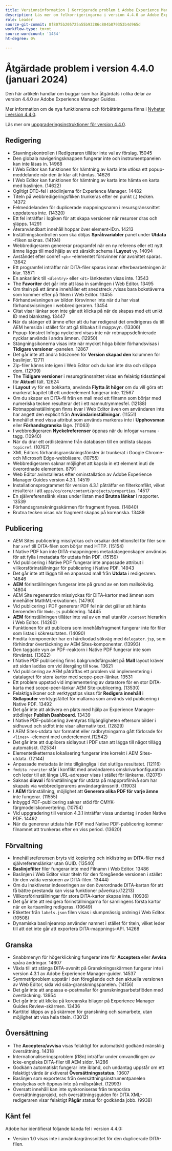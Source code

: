 ```yaml
---
title: Versionsinformation | Korrigerade problem i Adobe Experience Manager Guides 4.4.0
description: Läs mer om felkorrigeringarna i version 4.4.0 av Adobe Experience Manager Guides
role: Leader
source-git-commit: 8f8075b205725a55b93286c804b879353b4d965d
workflow-type: tm+mt
source-wordcount: '1434'
ht-degree: 0%

---
```


# Åtgärdade problem i version 4.4.0 (januari 2024)


Den här artikeln handlar om buggar som har åtgärdats i olika delar av version 4.4.0 av Adobe Experience Manager Guides.

Mer information om de nya funktionerna och förbättringarna finns i [Nyheter i version 4.4.0](./whats-new-4-4.md).

Läs mer om [uppgraderingsinstruktioner för version 4.4.0](../release-info/upgrade-instructions-4-4.md).


## Redigering

- Stavningskontrollen i Redigeraren tillåter inte val av förslag. 15045
- Den globala navigeringsknappen fungerar inte och instrumentpanelen kan inte läsas in. 14968
- I Web Editor kan funktionen för hämtning av karta inte utlösa ett popup-meddelande när den är klar att hämtas. 14626
- I Web Editor kan funktionen för hämtning av karta inte hämta en karta med baslinjen. (14622)
- Ogiltigt DTD-fel i stödlinjerna för Experience Manager. 14482
- Titeln på webbredigeringsfliken trunkeras efter en punkt (.) tecken. 14372
- Felmeddelanden för duplicerade mappningsnamn i resursgränssnittet uppdateras inte. (14320)
- Ett fel inträffar i logiken för att skapa versioner när resurser dras och släpps. 14291
- Återanvändbart innehåll hoppar över element-ID:n. 14213
- Inställningskontrollen som ska döljas **Språkvariabler** panel under **Utdata** -fliken saknas. (14194)
- Webbredigeraren genererar programfel när en ny referens eller ett nytt ämne läggs till med hjälp av ett särskilt schema i **Layout** vy. 14094
- Avståndet efter conref `<ph>` -elementet försvinner när avsnittet sparas. 13642
- Ett programfel inträffar när DITA-filer sparas innan efterbearbetningen är klar. 13571
- En ankarlänk till `<dlentry>` eller `<dt>` länktexten visas inte. 13543
- The **Favoriter** det går inte att läsa in samlingen i Web Editor. 13495
- Om titeln på ett ämne innehåller ett snedstreck `/`visas bara bokstäverna som kommer efter på fliken i Web Editor. 13455
- Förhandsvisningen av bilden försvinner inte när du har visat förhandsvisningen i webbredigeraren. 13454
- Citat visar länkar som inte går att klicka på när de skapas med ett unikt ID med blanksteg. 13447
- När du stänger ett ämne efter att du har redigerat det omdirigeras du till AEM hemsida i stället för att gå tillbaka till mappvyn. (13306)
- Popup-fönstret Infoga nyckelord visas inte när rotmappsdefinierade nycklar används i andra ämnen. (12950)
- Stängningsikonerna visas inte när mycket höga bilder förhandsvisas i **Tidigare versioner** -panelen. 12867
- Det går inte att ändra tidszonen för **Version skapad den** kolumnen för baslinjer. 12711
- Zip-filer känns inte igen i Web Editor och du kan inte dra och släppa dem. (12709)
- The **Tidigare versioner** i resursgränssnittet visas en felaktig tidsstämpel för **Aktuell** fält. 12624
- I **Layout** vy för en bokkarta, använda **Flytta åt höger** om du vill göra ett markerat kapitel till ett underelement fungerar inte. 12567
- Om du skapar en DITA-fil från en mall med ett filnamn som börjar med numeriska tecken resulterar det i ett namnutrymmesfel. (12188)
- Rotmappsinställningen finns kvar i Web Editor även om användaren inte har angett den explicit från **Användarinställningar**. (11551)
- Innehållet med vissa attribut som används markeras inte i **Upphovsman** eller **Förhandsgranska** läge. (11063)
- I webbredigeraren **Nyckelreferenser** öppnas när du infogar `varname` -tagg. (10940)
- När du drar ett ordlisteämne från databasen till en ordlista skapas `topicref`. (10767)
- XML Editors förhandsgranskningsfönster är trunkerat i Google Chrome- och Microsoft Edge-webbläsare. (10755)
- Webbredigeraren saknar möjlighet att kapsla in ett element inuti de överordnade elementen. 8791
- Web Editor avinstalleras efter ominstallation av Adobe Experience Manager Guides version 4.3.1. 14519
- Installationsprogrammet för version 4.3.1 påträffar en filterkonflikt, vilket resulterar i att `apps/cq/core/content/projects/properties`. 14517
- En självreferenslänk visas under listan med **Brutna länkar** i rapporter. 13539
- Förhandsgranskningsskärmen för fragment fryses. (14840)
- Brutna tecken visas när fragment skapas på koreanska. 13489

## Publicering

- AEM Sites publicering misslyckas och orsakar definitionsfel för filer som har `xref` till DITA-filen som börjar med HTTP. (15154)
- I Native PDF kan inte DITA-mappningens metadataegenskaper användas för att fylla i metadata för utdata från PDF. (15159)
- Vid publicering i Native PDF fungerar inte anpassade attribut i villkorsförinställningar för publicering i Native PDF. 14943
- Det går inte att lägga till en anpassad mall från **Utdata** i redigeraren. 14846
- **AEM** förinställningen fungerar inte på grund av en tom mallsökväg. 14804
- AEM Site regeneration misslyckas för DITA-kartor med ämnen som innehåller MathML-ekvationer. (14790)
- Vid publicering i PDF genererar PDF fel när det gäller att hämta beroenden för `Node.js` publicering. 14445
- **AEM** förinställningen tillåter inte val av en mall utanför `/content` hierarkin i Web Editor. (14260)
- Funktionen för att publicera som innehållsfragment fungerar inte för filer som listas i sökresultaten. (14090)
- Fmdita-komponenter har en hårdkodad sökväg med `delegator.jsp`, som förhindrar övertäckning av AEM Sites-komponenter. (13993)
- Den taggade vyn av PDF-reaktorn i Native PDF fungerar inte som förväntat. (13622)
- I Native PDF publicering finns bakgrundsfärgvalet på **Mall** layout kräver att sidan laddas om vid återgång till `None`. 13621
- Vid publicering av AEM påträffas ett problem vid implementering i datalagret för stora kartor med scope-peer-länkar. 13531
- Ett problem uppstod vid implementering av datastore för en stor DITA-karta med scope-peer-länkar AEM Site-publicering. (13530)
- Felaktiga ikoner och verktygstips visas för  **Redigera innehåll** i **Sidlayouter** verktygsfältet för mallarna som används vid publicering i Native PDF. 13492
- Det går inte att aktivera en plats med hjälp av Experience Manager-stödlinjer **Publish Dashboard**. 13439
- I Native PDF-publicering äventyras tillgängligheten eftersom bilder i sidhuvud och sidfot inte visar alternativ text. (12829)
- I AEM Sites-utdata har formatet eller radbrytningarna gått förlorade för `<lines>` -element med underelement.(12542)
- Det går inte att duplicera sidlayout i PDF utan att lägga till något tillägg automatiskt. (12534)
- Elementetiketternas lokalisering fungerar inte korrekt i AEM Sites-utdata. (12144)
- Anpassade metadata är inte tillgängliga i det slutliga resultatet. (12116)
- `fmdita rewriter` står i konflikt med användarens omskrivarkonfiguration och leder till att långa URL-adresser visas i stället för länkarna. (12076)
- Saknas **diaval** i förinställningar för utdata på mappprofilnivå som har skapats via webbredigerarens användargränssnitt. (11903)
- I **AEM**  förinställning, möjlighet att **Generera olika PDF för varje ämne** inte fungerar. (11555)
- Inbyggd PDF-publicering saknar stöd för CMYK-färgmodellskonvertering. (10754)
- Vid uppgradering till version 4.3.1 inträffar vissa undantag i noden Native PDF. 14492
- När du genererar utdata från PDF med Native PDF-publicering kommer filnamnet att trunkeras efter en viss period. (13620)


## Förvaltning

- Innehållsreferensen bryts vid kopiering och inklistring av DITA-filer med självreferenslänkar utan GUID. (13540)
- **Baslinjefilter** filer fungerar inte med Filnamn i Web Editor. 13486
- Baslinjen i Web Editor visar titeln för den föregående versionen i stället för den valda versionen av DITA-filen. 13444)
- Om du inaktiverar indexeringen av den överordnade DITA-kartan för att få bättre prestanda kan vissa funktioner påverkas.(12213)
- Villkorsförinställningar för stora DITA-kartor skapas inte. (10936)
- Det går inte att redigera förinställningarna för samlingens första kartor när en kartsamling redigeras. (10649)
- Etiketter från `labels.json` filen visas i slumpmässig ordning i Web Editor. (10508)
- Dynamiska baslinjeanrop använder namnet i stället för titeln, vilket leder till att det inte går att exportera DITA-mappnings-API. 14268

## Granska

- Snabbmenyn för högerklickning fungerar inte för **Acceptera** eller **Avvisa** spåra ändringar. 14607
- Växla till att stänga DITA-avsnitt på Granskningsskärmen fungerar inte i version 4.3.1 av Adobe Experience Manager-guider. 14537
- Symmetriproblem uppstår i den föregående och den aktuella versionen av Web Editor, sida vid sida-granskningspanelen. (14156)
- Det går inte att anpassa e-postmallar för granskningsarbetsflöden med övertäckning. 13954
- Det går inte att klicka på koreanska bilagor på Experience Manager Guides Review-skärmen. 13436
- Karttitel klipps av på skärmen för granskning och samarbete, utan möjlighet att visa hela titeln. (13012)

## Översättning

- The **Acceptera/avvisa** visas felaktigt för automatiskt godkänd mänsklig översättning. 14318
- Internationaliseringsproblem (i18n) inträffar under omvandlingen av icke-engelska DITA-filer till AEM sidor. 14286
- Godkänn automatiskt fungerar inte ibland, och undantag uppstår om ett felaktigt värde är aktiverat **Översättningsstatus**. 13607
- Baslinjen som exporteras från översättningsinstrumentpanelen misslyckas och öppnas inte på målspråket. (12993)
- Översatt innehåll kan inte synkroniseras från temporära översättningsprojekt, och översättningsguiden för DITA XML-redigeraren visar felaktigt **Pågår** status för godkända jobb. (9938)

## Känt fel

Adobe har identifierat följande kända fel i version 4.4.0:

- Version 1.0 visas inte i användargränssnittet för den duplicerade DITA-filen.